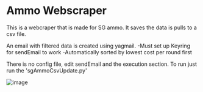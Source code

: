 # Ammo Webscraper

This is a webcraper that is made for SG ammo.
It saves the data is pulls to a csv file.

An email with filtered data is created using yagmail.
    -Must set up Keyring for sendEmail to work
    -Automatically sorted by lowest cost per round first

There is no config file, edit sendEmail and the execution section.
To run just run the 'sgAmmoCsvUpdate.py'

![image](https://github.com/user-attachments/assets/58edf797-c711-4c52-aa99-3a0231ab13ee)
